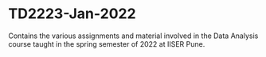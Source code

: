# TD2223-Jan-2022
Contains the various assignments and material involved in the Data Analysis course taught in the spring semester of 2022 at IISER Pune.

